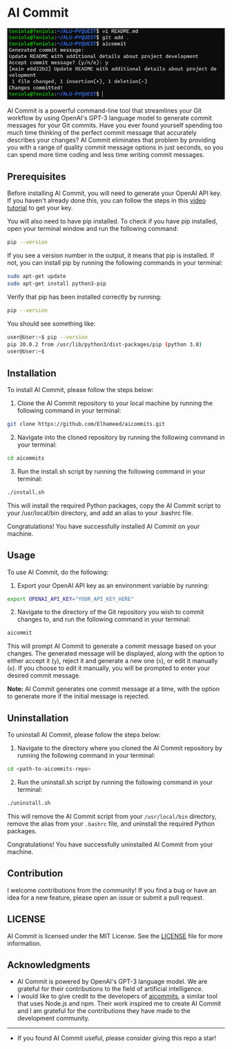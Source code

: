 # AI Commit

![AI Commit screenshot](aicommit-screenshot.PNG)

AI Commit is a powerful command-line tool that streamlines your Git workflow by using OpenAI's GPT-3 language model to generate commit messages for your Git commits. Have you ever found yourself spending too much time thinking of the perfect commit message that accurately describes your changes? AI Commit eliminates that problem by providing you with a range of quality commit message options in just seconds, so you can spend more time coding and less time writing commit messages.

## Prerequisites

Before installing AI Commit, you will need to generate your OpenAI API key. If you haven't already done this, you can follow the steps in this [video tutorial](https://www.youtube.com/watch?v=nafDyRsVnXU) to get your key.

You will also need to have pip installed. To check if you have pip installed, open your terminal window and run the following command:
```sh
pip --version
```

If you see a version number in the output, it means that pip is installed. If not, you can install pip by running the following commands in your terminal:
```sh
sudo apt-get update
sudo apt-get install python3-pip
```

Verify that pip has been installed correctly by running:
```sh
pip --version
```

You should see something like:
```sh
user@User:~$ pip --version
pip 20.0.2 from /usr/lib/python3/dist-packages/pip (python 3.8)
user@User:~$
```
## Installation
To install AI Commit, please follow the steps below:
1. Clone the AI Commit repository to your local machine by running the following command in your terminal:
```sh
git clone https://github.com/Elhameed/aicommits.git
```
2. Navigate into the cloned repository by running the following command in your terminal:
```sh
cd aicommits
```
3. Run the install.sh script by running the following command in your terminal:
```sh
./install.sh
```
This will install the required Python packages, copy the AI Commit script to your /usr/local/bin directory, and add an alias to your .bashrc file.

Congratulations! You have successfully installed AI Commit on your machine.

## Usage
To use AI Commit, do the following:
1. Export your OpenAI API key as an environment variable by running:
```sh
export OPENAI_API_KEY="YOUR_API_KEY_HERE"
```
2. Navigate to the directory of the Git repository you wish to commit changes to, and run the following command in your terminal:
```sh
aicommit

```
This will prompt AI Commit to generate a commit message based on your changes. The generated message will be displayed, along with the option to either accept it (`y`), reject it and generate a new one (`n`), or edit it manually (`e`). If you choose to edit it manually, you will be prompted to enter your desired commit message.

**Note:** AI Commit generates one commit message at a time, with the option to generate more if the initial message is rejected.

## Uninstallation
To uninstall AI Commit, please follow the steps below:
1. Navigate to the directory where you cloned the AI Commit repository by running the following command in your terminal:
```sh
cd <path-to-aicommits-repo>
```
2. Run the uninstall.sh script by running the following command in your terminal:
```sh
./uninstall.sh
```
This will remove the AI Commit script from your `/usr/local/bin` directory, remove the alias from your `.bashrc` file, and uninstall the required Python packages.

Congratulations! You have successfully uninstalled AI Commit from your machine.

## Contribution
I welcome contributions from the community! If you find a bug or have an idea for a new feature, please open an issue or submit a pull request.

## LICENSE
AI Commit is licensed under the MIT License. See the [LICENSE](./LICENSE) file for more information.

## Acknowledgments
- AI Commit is powered by OpenAI's GPT-3 language model. We are grateful for their contributions to the field of artificial intelligence.
- I would like to give credit to the developers of [aicommits](https://github.com/Nutlope/aicommits), a similar tool that uses Node.js and npm. Their work inspired me to create AI Commit and I am grateful for the contributions they have made to the development community.


----------
- If you found AI Commit useful, please consider giving this repo a star!

